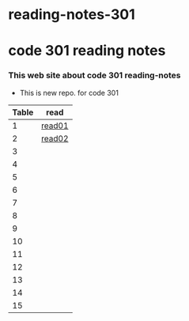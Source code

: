 # reading-notes-301

# code 301 reading notes 

### This web site about code 301 reading-notes

* This is new repo. for code 301



 Table   | read
---------|---------
 1       | [read01](https://obada-athamneh.github.io/reading-notes-301/read1)
 2       | [read02](https://obada-athamneh.github.io/reading-notes-301/read02)
 3       |
 4       |
 5       |
 6       |
 7       |
 8       |
 9       |
 10      |
 11      |
 12      |
 13      |
 14      |
 15      |
